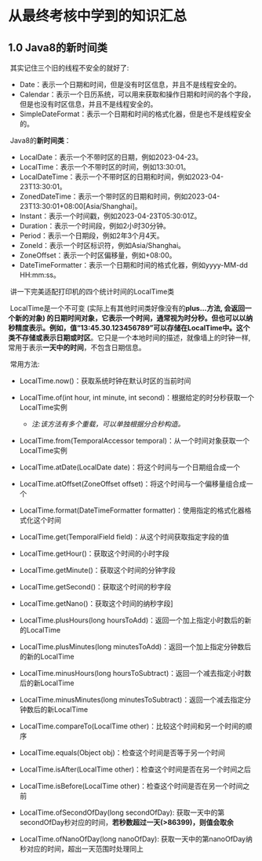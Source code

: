 # 从最终考核中学到的知识汇总

## 1.0	Java8的新时间类

​	其实记住三个旧的线程不安全的就好了:

- Date：表示一个日期和时间，但是没有时区信息，并且不是线程安全的。
- Calendar：表示一个日历系统，可以用来获取和操作日期和时间的各个字段，但是也没有时区信息，并且不是线程安全的。
- SimpleDateFormat：表示一个日期和时间的格式化器，但是也不是线程安全的。

​	Java8的**新时间类**：

- LocalDate：表示一个不带时区的日期，例如2023-04-23。
- LocalTime：表示一个不带时区的时间，例如13:30:01。
- LocalDateTime：表示一个不带时区的日期和时间，例如2023-04-23T13:30:01。
- ZonedDateTime：表示一个带时区的日期和时间，例如2023-04-23T13:30:01+08:00[Asia/Shanghai]。
- Instant：表示一个时间戳，例如2023-04-23T05:30:01Z。
- Duration：表示一个时间段，例如2小时30分钟。
- Period：表示一个日期段，例如2年3个月4天。
- ZoneId：表示一个时区标识符，例如Asia/Shanghai。
- ZoneOffset：表示一个时区偏移量，例如+08:00。
- DateTimeFormatter：表示一个日期和时间的格式化器，例如yyyy-MM-dd HH:mm:ss。

​	讲一下完美适配打印机的四个统计时间的LocalTime类

​		LocalTime是一个不可变 (实际上有其他时间类好像没有的**plus...**方法, 会返回一个新的对象) 的日期时间对象，它表示一个时间，通常视为时分秒。但也可以以纳秒精度表示。例如，值“13:45.30.123456789”可以存储在LocalTime中。这个类**不存储或表示日期或时区**。它只是一个本地时间的描述，就像墙上的时钟一样, 常用于表示**一天中的时间**，不包含日期信息。

​	常用方法:

- LocalTime.now()：获取系统时钟在默认时区的当前时间
- LocalTime.of(int hour, int minute, int second)：根据给定的时分秒获取一个LocalTime实例
    - *注:该方法有多个重载，可以单独根据分合秒构造。*

- LocalTime.from(TemporalAccessor temporal)：从一个时间对象获取一个LocalTime实例

- LocalTime.atDate(LocalDate date)：将这个时间与一个日期组合成一个

- LocalTime.atOffset(ZoneOffset offset)：将这个时间与一个偏移量组合成一个

- LocalTime.format(DateTimeFormatter formatter)：使用指定的格式化器格式化这个时间

- LocalTime.get(TemporalField field)：从这个时间获取指定字段的值

- LocalTime.getHour()：获取这个时间的小时字段

- LocalTime.getMinute()：获取这个时间的分钟字段

- LocalTime.getSecond()：获取这个时间的秒字段

- LocalTime.getNano()：获取这个时间的纳秒字段]

- LocalTime.plusHours(long hoursToAdd)：返回一个加上指定小时数后的新的LocalTime

- LocalTime.plusMinutes(long minutesToAdd)：返回一个加上指定分钟数后的新的LocalTime

- LocalTime.minusHours(long hoursToSubtract)：返回一个减去指定小时数后的新LocalTime

- LocalTime.minusMinutes(long minutesToSubtract)：返回一个减去指定分钟数后的新LocalTime

- LocalTime.compareTo(LocalTime other)：比较这个时间和另一个时间的顺序

- LocalTime.equals(Object obj)：检查这个时间是否等于另一个时间

- LocalTime.isAfter(LocalTime other)：检查这个时间是否在另一个时间之后

- LocalTime.isBefore(LocalTime other)：检查这个时间是否在另一个时间之前

- LocalTime.ofSecondOfDay(long secondOfDay): 获取一天中的第secondOfDay秒对应的时间，**若秒数超过一天(>86399)，则值会取余**

- LocalTime.ofNanoOfDay(long nanoOfDay): 获取一天中的第nanoOfDay纳秒对应的时间，超出一天范围时处理同上

    
    



​	